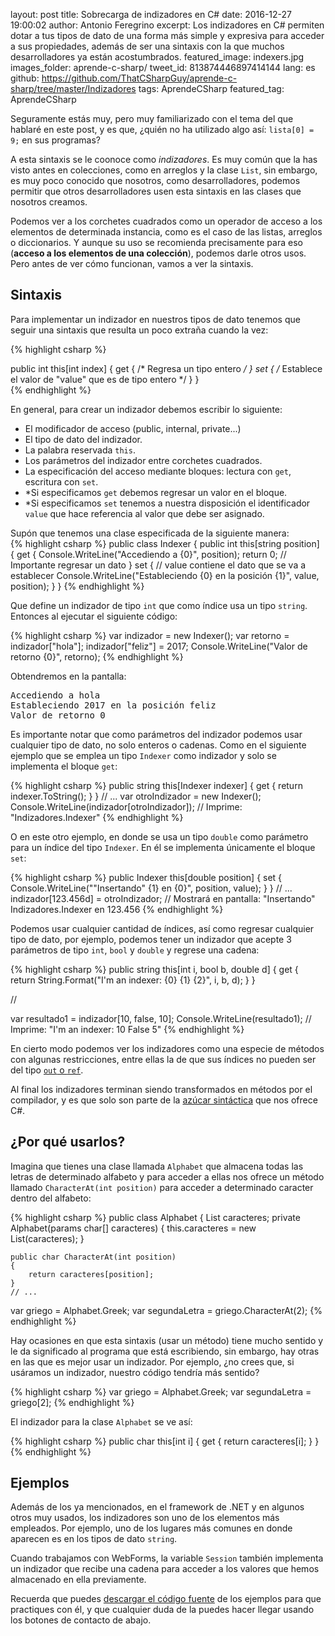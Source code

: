 layout: post
title: Sobrecarga de indizadores en C#
date: 2016-12-27 19:00:02
author: Antonio Feregrino
excerpt: Los indizadores en C# permiten dotar a tus tipos de dato de una forma más simple y expresiva para acceder a sus propiedades, además de ser una sintaxis con la que muchos desarrolladores ya están acostumbrados.
featured_image: indexers.jpg
images_folder: aprende-c-sharp/
tweet_id: 813874446897414144
lang: es
github: https://github.com/ThatCSharpGuy/aprende-c-sharp/tree/master/Indizadores
tags: AprendeCSharp
featured_tag: AprendeCSharp

Seguramente estás muy, pero muy familiarizado con el tema del que hablaré en este post, y es que, ¿quién no ha utilizado algo así: `lista[0] = 9;` en sus programas?

A esta sintaxis se le coonoce como *indizadores*. Es muy común que la has visto antes en colecciones, como en arreglos y la clase `List`, sin embargo, es muy poco conocido que nosotros, como desarrolladores, podemos permitir que otros desarrolladores usen esta sintaxis en las clases que nosotros creamos.  

Podemos ver a los corchetes cuadrados como un operador de acceso a los elementos de determinada instancia, como es el caso de las listas, arreglos o diccionarios. Y aunque su uso se recomienda precisamente para eso (**acceso a los elementos de una colección**), podemos darle otros usos. Pero antes de ver cómo funcionan, vamos a ver la sintaxis.  

## Sintaxis  
Para implementar un indizador en nuestros tipos de dato tenemos que seguir una sintaxis que resulta un poco extraña cuando la vez:  

{% highlight csharp %}

public int this[int index]
{
    get { /* Regresa un tipo entero */ }
    set { /* Establece el valor de "value" que es de tipo entero */ }
}   
{% endhighlight %}  

En general, para crear un indizador debemos escribir lo siguiente:

- El modificador de acceso (public, internal, private...)
- El tipo de dato del indizador.  
- La palabra reservada `this`. 
- Los parámetros del indizador entre corchetes cuadrados.
- La especificación del acceso mediante bloques: lectura con `get`, escritura con `set`.
- *Si especificamos `get` debemos regresar un valor en el bloque.
- *Si especificamos `set` tenemos a nuestra disposición el identificador `value` que hace referencia al valor que debe ser asignado.  

Supón que tenemos una clase especificada de la siguiente manera:  
{% highlight csharp %}
public class Indexer
{
    public int this[string position]
    {
        get
        {
            Console.WriteLine("Accediendo a {0}", position);
            return 0; // Importante regresar un dato
        }
        set
        {
            // value contiene el dato que se va a establecer
            Console.WriteLine("Estableciendo {0} en la posición {1}", value, position);
        }
    }
{% endhighlight %}  

Que define un indizador de tipo `int` que como índice usa un tipo `string`. Entonces al ejecutar el siguiente código:  

{% highlight csharp %}
var indizador = new Indexer();
var retorno = indizador["hola"];
indizador["feliz"] = 2017;
Console.WriteLine("Valor de retorno {0}", retorno);
{% endhighlight %}  

Obtendremos en la pantalla:

<pre>
Accediendo a hola
Estableciendo 2017 en la posición feliz
Valor de retorno 0
</pre>

Es importante notar que como parámetros del indizador podemos usar cualquier tipo de dato, no solo enteros o cadenas. Como en el siguiente ejemplo que se emplea un tipo `Indexer` como indizador y solo se implementa el bloque `get`:  

{% highlight csharp %}
public string this[Indexer indexer]
{
    get { return indexer.ToString(); }
}
// ...
var otroIndizador = new Indexer();
Console.WriteLine(indizador[otroIndizador]); // Imprime: "Indizadores.Indexer"
{% endhighlight %}  

O en este otro ejemplo, en donde se usa un tipo `double` como parámetro para un índice del tipo `Indexer`. En él se implementa únicamente el bloque `set`:

{% highlight csharp %}
public Indexer this[double position]
{
    set { Console.WriteLine("\"Insertando\" {1} en {0}", position, value); }
}
// ...
indizador[123.456d] = otroIndizador; // Mostrará en pantalla: "Insertando" Indizadores.Indexer en 123.456
{% endhighlight %}  

Podemos usar cualquier cantidad de índices, así como regresar cualquier tipo de dato, por ejemplo, podemos tener un indizador que acepte 3 parámetros de tipo `int`, `bool` y `double` y regrese una cadena:  

{% highlight csharp %}
public string this[int i, bool b, double d]
{
    get { return String.Format("I'm an indexer: {0} {1} {2}", i, b, d); }
}

//

var resultado1 = indizador[10, false, 10];
Console.WriteLine(resultado1); // Imprime: "I'm an indexer: 10 False 5"
{% endhighlight %}  

En cierto modo podemos ver los indizadores como una especie de métodos con algunas restricciones, entre ellas la de que sus índices no pueden ser del tipo <a href="../out-ref-c-sharp" target="_blank"><code>out</code> o <code>ref</code></a>.  

Al final los indizadores terminan siendo transformados en métodos por el compilador, y es que solo son parte de la <a href="https://www.youtube.com/watch?v=Ypgw-TgT70I" target="_blank">azúcar sintáctica</a> que nos ofrece C#.

## ¿Por qué usarlos?  
Imagina que tienes una clase llamada `Alphabet` que almacena todas las letras de determinado alfabeto y para acceder a ellas nos ofrece un método llamado `CharacterAt(int position)` para acceder a determinado caracter dentro del alfabeto:

{% highlight csharp %}
public class Alphabet
{
    List<char> caracteres;
    private Alphabet(params char[] caracteres)
    {
        this.caracteres = new List<char>(caracteres);
    }

    public char CharacterAt(int position)
    {
        return caracteres[position];
    }
    // ...

var griego = Alphabet.Greek;
var segundaLetra = griego.CharacterAt(2);
{% endhighlight %}  

Hay ocasiones en que esta sintaxis (usar un método) tiene mucho sentido y le da significado al programa que está escribiendo, sin embargo, hay otras en las que es mejor usar un indizador. Por ejemplo, ¿no crees que, si usáramos un indizador, nuestro código tendría más sentido?

{% highlight csharp %}
var griego = Alphabet.Greek;
var segundaLetra = griego[2];
{% endhighlight %}  

El indizador para la clase `Alphabet` se ve así:

{% highlight csharp %}
public char this[int i]
{
    get { return caracteres[i]; }
}
{% endhighlight %}  

## Ejemplos    
Además de los ya mencionados, en el framework de .NET y en algunos otros muy usados, los indizadores son uno de los elementos más empleados. Por ejemplo, uno de los lugares más comunes en donde aparecen es en los tipos de dato `string`.

Cuando trabajamos con WebForms, la variable `Session` también implementa un indizador que recibe una cadena para acceder a los valores que hemos almacenado en ella previamente.

Recuerda que puedes <a href="https://github.com/ThatCSharpGuy/aprende-c-sharp/tree/master/Indizadores" target="_blank">descargar el código fuente</a> de los ejemplos para que practiques con él, y que cualquier duda de la puedes hacer llegar usando los botones de contacto de abajo.